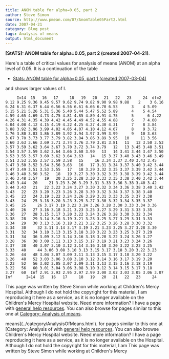 ```yaml
---
title: ANOM table for alpha=0.05, part 2
author: Steve Simon
source: http://www.pmean.com/07/AnomTable05Part2.html
date: 2007-04-21
category: Blog post
tags: Analysis of means
output: html_document
---
```

**[StATS]: ANOM table for alpha=0.05, part 2
(created 2007-04-21)**.

Here\'s a table of critical values for analysis of means (ANOM) at an
alpha level of 0.05. It is a continuation of the table

-   [Stats: ANOM table for alpha=0.05, part 1 (created
    2007-03-04)](AnomTable05Part1.html)

and shows larger values of I.

`     I=14  15   16   17     18   19   20   21   22   23     24  df=2 9.12 9.25 9.36 9.45 9.57 9.62 9.74 9.82 9.90 9.98 9.88    2    3 6.16 6.24 6.31 6.37 6.44 6.56 6.56 6.61 6.66 6.70 6.53      3    4 5.09 5.15 5.21 5.26 5.31 5.36 5.40 5.44 5.47 5.52 5.89      4    5 4.54 4.59 4.65 4.69 4.73 4.75 4.81 4.85 4.89 4.91 4.75      5      6 4.22 4.26 4.31 4.35 4.39 4.42 4.45 4.49 4.52 4.55 4.88      6    7 4.00 4.04 4.08 4.12 4.15 4.19 4.22 4.25 4.27 4.30 4.31      7    8 3.84 3.88 3.92 3.96 3.99 4.02 4.05 4.07 4.10 4.12 4.67      8    9 3.72 3.76 3.80 3.83 3.86 3.89 3.92 3.94 3.97 3.99 3.99      9   10 3.63 3.67 3.70 3.73 3.77 3.79 3.82 3.84 3.86 3.89 3.95   10     11 3.56 3.60 3.63 3.66 3.69 3.71 3.74 3.76 3.79 3.81 3.81   11   12 3.50 3.53 3.57 3.59 3.62 3.64 3.67 3.70 3.72 3.74 3.79   12   13 3.45 3.48 3.51 3.54 3.57 3.59 3.62 3.64 3.66 3.68 3.90   13   14 3.41 3.44 3.47 3.50 3.53 3.55 3.57 3.60 3.62 3.64 3.63   14   15 3.37 3.40 3.43 3.46 3.49 3.51 3.53 3.55 3.57 3.59 3.58   15     16 3.34 3.37 3.40 3.43 3.45 3.47 3.50 3.52 3.54 3.56 3.63   16   17 3.31 3.34 3.37 3.40 3.42 3.44 3.47 3.49 3.51 3.53 3.55   17   18 3.29 3.32 3.35 3.37 3.39 3.42 3.44 3.46 3.48 3.50 3.52   18   19 3.27 3.30 3.32 3.35 3.38 3.39 3.42 3.44 3.46 3.48 3.57   19   20 3.25 3.28 3.30 3.33 3.35 3.38 3.40 3.42 3.44 3.45 3.44   20     21 3.23 3.26 3.29 3.31 3.33 3.36 3.38 3.40 3.42 3.44 3.43   21   22 3.22 3.24 3.27 3.30 3.32 3.34 3.36 3.38 3.40 3.42 3.43   22   23 3.20 3.23 3.26 3.28 3.30 3.32 3.34 3.37 3.38 3.40 3.45   23   24 3.19 3.22 3.24 3.26 3.29 3.31 3.33 3.35 3.37 3.38 3.43   24   25 3.18 3.20 3.23 3.25 3.27 3.30 3.32 3.34 3.35 3.37 3.45   25     26 3.17 3.19 3.22 3.24 3.26 3.28 3.30 3.33 3.34 3.36 3.40   26   27 3.16 3.18 3.21 3.23 3.25 3.27 3.29 3.31 3.33 3.35 3.36   27   28 3.15 3.17 3.20 3.22 3.24 3.26 3.28 3.30 3.32 3.34 3.38   28   29 3.14 3.16 3.19 3.21 3.23 3.25 3.27 3.29 3.31 3.33 3.34   29   30 3.13 3.16 3.18 3.21 3.22 3.25 3.26 3.28 3.30 3.32 3.34   30     32 3.11 3.14 3.17 3.19 3.21 3.23 3.25 3.27 3.28 3.30 3.31   32   34 3.10 3.13 3.15 3.18 3.20 3.22 3.23 3.25 3.27 3.29 3.31   34   36 3.09 3.12 3.14 3.16 3.18 3.20 3.22 3.24 3.26 3.27 3.28   36   38 3.08 3.11 3.13 3.15 3.17 3.19 3.21 3.23 3.24 3.26 3.37   38   40 3.07 3.10 3.12 3.14 3.16 3.18 3.20 3.22 3.23 3.25 3.33   40     44 3.06 3.08 3.10 3.13 3.15 3.17 3.18 3.20 3.22 3.23 3.26   44   48 3.04 3.07 3.09 3.11 3.13 3.15 3.17 3.18 3.20 3.22 3.26   48   52 3.03 3.06 3.08 3.10 3.12 3.14 3.16 3.17 3.19 3.20 3.23   52   56 3.02 3.05 3.07 3.09 3.11 3.13 3.15 3.16 3.18 3.19 3.22   56   60 3.01 3.04 3.06 3.08 3.10 3.12 3.14 3.15 3.17 3.18 3.27   60  Inf 2.91 2.93 2.95 2.97 2.99 3.00 3.02 3.03 3.05 3.06 3.07  Inf      I=14  15   16   17     18   19   20   21   22   23     24`

This page was written by Steve Simon while working at Children\'s Mercy
Hospital. Although I do not hold the copyright for this material, I am
reproducing it here as a service, as it is no longer available on the
Children\'s Mercy Hospital website. Need more information? I have a page
with [general help resources](../GeneralHelp.html). You can also browse
for pages similar to this one at [Category: Analysis of
means](../category/AnalysisOfMeans.html).
<!---More--->
means](../category/AnalysisOfMeans.html).
for pages similar to this one at [Category: Analysis of
with [general help resources](../GeneralHelp.html). You can also browse
Children\'s Mercy Hospital website. Need more information? I have a page
reproducing it here as a service, as it is no longer available on the
Hospital. Although I do not hold the copyright for this material, I am
This page was written by Steve Simon while working at Children\'s Mercy

<!---Do not use
**[StATS]: ANOM table for alpha=0.05, part 2
This page was written by Steve Simon while working at Children\'s Mercy
Hospital. Although I do not hold the copyright for this material, I am
reproducing it here as a service, as it is no longer available on the
Children\'s Mercy Hospital website. Need more information? I have a page
with [general help resources](../GeneralHelp.html). You can also browse
for pages similar to this one at [Category: Analysis of
means](../category/AnalysisOfMeans.html).
--->

